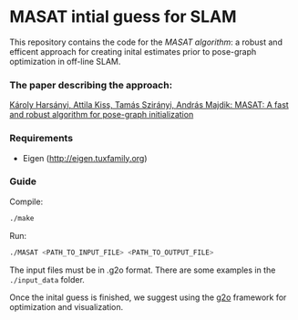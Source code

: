 MASAT intial guess for SLAM
============================================
This repository contains the code for the *MASAT algorithm*: a robust and efficent approach for creating inital estimates prior to pose-graph optimization in off-line SLAM.

### The paper describing the approach:
[Károly Harsányi, Attila Kiss, Tamás Szirányi, András Majdik: MASAT: A fast and robust algorithm for pose-graph initialization](https://www.sciencedirect.com/science/article/pii/S0167865519303241)

### Requirements
- Eigen (http://eigen.tuxfamily.org)

### Guide
Compile:
```sh
./make
```
Run:
```sh
./MASAT <PATH_TO_INPUT_FILE> <PATH_TO_OUTPUT_FILE>
```
The input files must be in .g2o format. There are some examples in the ```./input_data``` folder.

Once the inital guess is finished, we suggest using the [g2o](https://github.com/RainerKuemmerle/g2o) framework for optimization and visualization.
